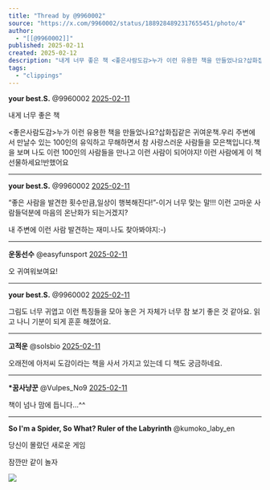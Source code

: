 ```yaml
---
title: "Thread by @9960002"
source: "https://x.com/9960002/status/1889284892317655451/photo/4"
author:
  - "[[@9960002]]"
published: 2025-02-11
created: 2025-02-12
description: "내게 너무 좋은 책 <좋은사람도감>누가 이런 유용한 책을 만들었나요?삽화집같은 귀여운책.우리 주변에서 만날수 있는 100인의 유익하고 무해하면서 참 사랑스러운 사람들을 모은책입니다.책을 보며 나도 이런 100인의 사람들을 만나고 이런 사람이 되어야지!"
tags:
  - "clippings"
---
```

**your best.S.** @9960002 [2025-02-11](https://x.com/9960002/status/1889284892317655451)

내게 너무 좋은 책

<좋은사람도감>누가 이런 유용한 책을 만들었나요?삽화집같은 귀여운책.우리 주변에서 만날수 있는 100인의 유익하고 무해하면서 참 사랑스러운 사람들을 모은책입니다.책을 보며 나도 이런 100인의 사람들을 만나고 이런 사람이 되어야지! 이런 사람에게 이 책 선물하세요!반했어요

---

**your best.S.** @9960002 [2025-02-11](https://x.com/9960002/status/1889293298550079607)

“좋은 사람을 발견한 횟수만큼,일상이 행복해진다!”-이거 너무 맞는 말!!! 이런 고마운 사람들덕분에 마음의 온난화가 되는거겠지?

내 주변에 이런 사람 발견하는 재미.나도 찾아봐야지:-)

---

**운동선수** @easyfunsport [2025-02-11](https://x.com/easyfunsport/status/1889285593177415840)

오 귀여워보여요!

---

**your best.S.** @9960002 [2025-02-11](https://x.com/9960002/status/1889287982579937687)

그림도 너무 귀엽고 이런 특징들을 모아 놓은 거 자체가 너무 참 보기 좋은 것 같아요. 읽고 나니 기분이 되게 훈훈 해졌어요.

---

**고적운** @solsbio [2025-02-11](https://x.com/solsbio/status/1889319912440725975)

오래전에 아저씨 도감이라는 책을 사서 가지고 있는데 디 책도 궁금하네요.

---

**\*꿈사냥꾼** @Vulpes\_No9 [2025-02-11](https://x.com/Vulpes_No9/status/1889334227981771024)

책이 넘나 맘에 듭니다...^^

---

**So I'm a Spider, So What? Ruler of the Labyrinth** @kumoko\_laby\_en

당신이 몰랐던 새로운 게임

잠깐만 같이 놀자

![](https://pbs.twimg.com/media/GicjK5zaYAMtcHE?format=jpg&name=large)
